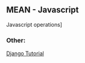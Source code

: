 ## MEAN - Javascript

Javascript operations]


### Other:
[Django Tutorial](https://wsvincent.com/django-user-authentication-tutorial-login-and-logout/)
<!--stackedit_data:
eyJoaXN0b3J5IjpbLTQ1MjExMDk3NV19
-->